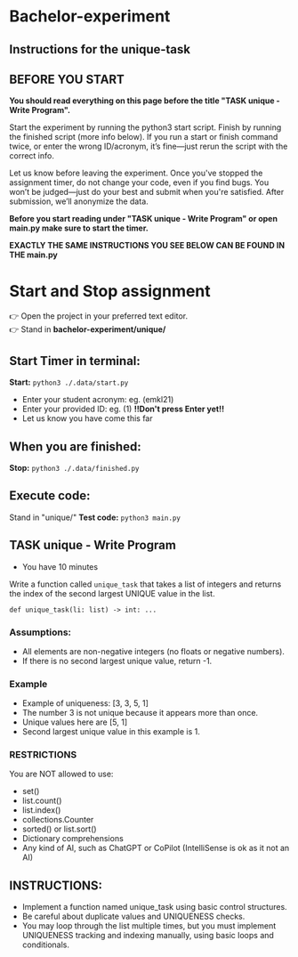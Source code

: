 # Bachelor-experiment

## Instructions for the unique-task 

## BEFORE YOU START

**You should read everything on this page before the title "TASK unique - Write Program".**

Start the experiment by running the python3 start script. Finish by running the finished script (more info below).
If you run a start or finish command twice, or enter the wrong ID/acronym, it’s fine—just rerun the script with the correct info.

Let us know before leaving the experiment.
Once you've stopped the assignment timer, do not change your code, even if you find bugs.
You won’t be judged—just do your best and submit when you're satisfied.
After submission, we’ll anonymize the data.

**Before you start reading under "TASK unique - Write Program" or open main.py make sure to start the timer.**


**EXACTLY THE SAME INSTRUCTIONS YOU SEE BELOW CAN BE FOUND IN THE main.py**
# Start and Stop assignment
👉 Open the project in your preferred text editor.  
👉 Stand in **bachelor-experiment/unique/** 
## Start Timer in terminal:
**Start:** ```python3 ./.data/start.py```
- Enter your student acronym: eg. (emkl21)
- Enter your provided ID: eg. (1) **!!Don't press Enter yet!!**
- Let us know you have come this far

## When you are finished:
**Stop:** ```python3 ./.data/finished.py```

## Execute code:
Stand in "unique/"
**Test code:** ```python3 main.py```



## TASK unique - Write Program

- You have 10 minutes

Write a function called `unique_task` that takes a list of integers and 
returns the index of the second largest UNIQUE value in the list. 
```
def unique_task(li: list) -> int: ...
```

### Assumptions:
- All elements are non-negative integers (no floats or negative numbers).
- If there is no second largest unique value, return -1.

### Example
- Example of uniqueness: [3, 3, 5, 1]
- The number 3 is not unique because it appears more than once.
- Unique values here are [5, 1]
- Second largest unique value in this example is 1.

### RESTRICTIONS
You are NOT allowed to use:
- set()
- list.count()  
- list.index()
- collections.Counter
- sorted() or list.sort()
- Dictionary comprehensions
- Any kind of AI, such as ChatGPT or CoPilot (IntelliSense is ok as it not an AI)


## INSTRUCTIONS:
- Implement a function named unique_task using basic control structures.
- Be careful about duplicate values and UNIQUENESS checks.
- You may loop through the list multiple times, but you must implement UNIQUENESS tracking and indexing manually, using basic loops and conditionals.
